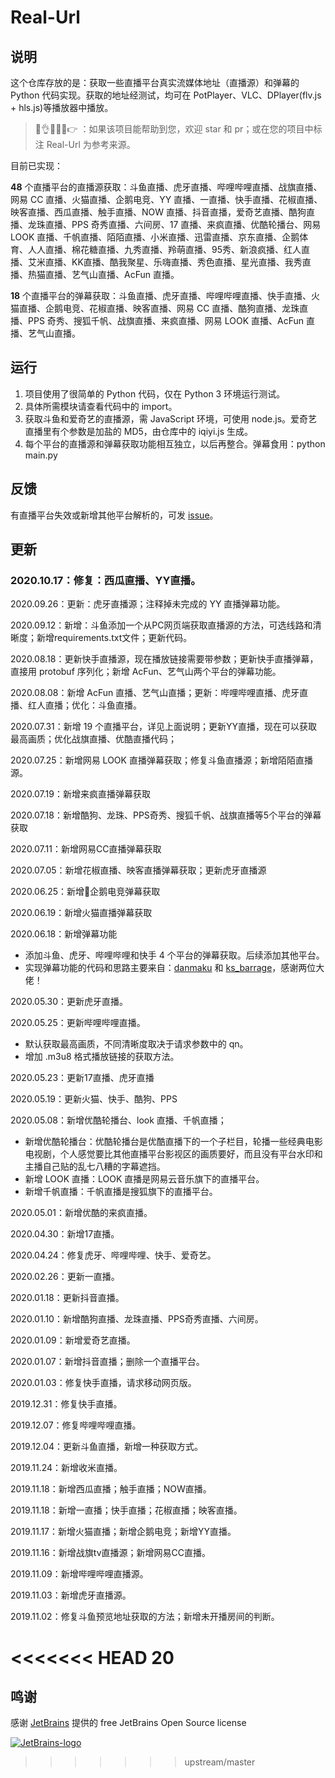 # Real-Url

## 说明

这个仓库存放的是：获取一些直播平台真实流媒体地址（直播源）和弹幕的 Python 代码实现。获取的地址经测试，均可在 PotPlayer、VLC、DPlayer(flv.js + hls.js)等播放器中播放。

>  🤘👌🤙🙏🐉👉 ：如果该项目能帮助到您，欢迎 star 和 pr；或在您的项目中标注 Real-Url 为参考来源。

目前已实现：

 **48** 个直播平台的直播源获取：斗鱼直播、虎牙直播、哔哩哔哩直播、战旗直播、网易 CC 直播、火猫直播、企鹅电竞、YY 直播、一直播、快手直播、花椒直播、映客直播、西瓜直播、触手直播、NOW 直播、抖音直播，爱奇艺直播、酷狗直播、龙珠直播、PPS 奇秀直播、六间房、17 直播、来疯直播、优酷轮播台、网易 LOOK 直播、千帆直播、陌陌直播、小米直播、迅雷直播、京东直播、企鹅体育、人人直播、棉花糖直播、九秀直播、羚萌直播、95秀、新浪疯播、红人直播、艾米直播、KK直播、酷我聚星、乐嗨直播、秀色直播、星光直播、我秀直播、热猫直播、艺气山直播、AcFun 直播。

 **18** 个直播平台的弹幕获取：斗鱼直播、虎牙直播、哔哩哔哩直播、快手直播、火猫直播、企鹅电竞、花椒直播、映客直播、网易 CC 直播、酷狗直播、龙珠直播、PPS 奇秀、搜狐千帆、战旗直播、来疯直播、网易 LOOK 直播、AcFun 直播、艺气山直播。

## 运行

1. 项目使用了很简单的 Python 代码，仅在 Python 3 环境运行测试。
2. 具体所需模块请查看代码中的 import。
3. 获取斗鱼和爱奇艺的直播源，需 JavaScript 环境，可使用 node.js。爱奇艺直播里有个参数是加盐的 MD5，由仓库中的 iqiyi.js 生成。
4. 每个平台的直播源和弹幕获取功能相互独立，以后再整合。弹幕食用：python main.py

## 反馈

有直播平台失效或新增其他平台解析的，可发 [issue](https://github.com/wbt5/real-url/issues/new)。

## 更新

### 2020.10.17：修复：西瓜直播、YY直播。

2020.09.26：更新：虎牙直播源；注释掉未完成的 YY 直播弹幕功能。

2020.09.12：新增：斗鱼添加一个从PC网页端获取直播源的方法，可选线路和清晰度；新增requirements.txt文件；更新代码。

2020.08.18：更新快手直播源，现在播放链接需要带参数；更新快手直播弹幕，直接用 protobuf 序列化；新增 AcFun、艺气山两个平台的弹幕功能。

2020.08.08：新增 AcFun 直播、艺气山直播；更新：哔哩哔哩直播、虎牙直播、红人直播；优化：斗鱼直播。

2020.07.31：新增 19 个直播平台，详见上面说明；更新YY直播，现在可以获取最高画质；优化战旗直播、优酷直播代码；

2020.07.25：新增网易 LOOK 直播弹幕获取；修复斗鱼直播源；新增陌陌直播源。

2020.07.19：新增来疯直播弹幕获取

2020.07.18：新增酷狗、龙珠、PPS奇秀、搜狐千帆、战旗直播等5个平台的弹幕获取

2020.07.11：新增网易CC直播弹幕获取

2020.07.05：新增花椒直播、映客直播弹幕获取；更新虎牙直播源

2020.06.25：新增🐧企鹅电竞弹幕获取

2020.06.19：新增火猫直播弹幕获取

2020.06.18：新增弹幕功能

- 添加斗鱼、虎牙、哔哩哔哩和快手 4 个平台的弹幕获取。后续添加其他平台。
- 实现弹幕功能的代码和思路主要来自：[danmaku](https://github.com/IsoaSFlus/danmaku) 和 [ks_barrage](https://github.com/py-wuhao/ks_barrage)，感谢两位大佬！

2020.05.30：更新虎牙直播。

2020.05.25：更新哔哩哔哩直播。

- 默认获取最高画质，不同清晰度取决于请求参数中的 qn。
- 增加 .m3u8 格式播放链接的获取方法。

2020.05.23：更新17直播、虎牙直播

2020.05.19：更新火猫、快手、酷狗、PPS

2020.05.08：新增优酷轮播台、look 直播、千帆直播；

- 新增优酷轮播台：优酷轮播台是优酷直播下的一个子栏目，轮播一些经典电影电视剧，个人感觉要比其他直播平台影视区的画质要好，而且没有平台水印和主播自己贴的乱七八糟的字幕遮挡。
- 新增 LOOK 直播：LOOK 直播是网易云音乐旗下的直播平台。
- 新增千帆直播：千帆直播是搜狐旗下的直播平台。

2020.05.01：新增优酷的来疯直播。

2020.04.30：新增17直播。

2020.04.24：修复虎牙、哔哩哔哩、快手、爱奇艺。

2020.02.26：更新一直播。

2020.01.18：更新抖音直播。

2020.01.10：新增酷狗直播、龙珠直播、PPS奇秀直播、六间房。

2020.01.09：新增爱奇艺直播。

2020.01.07：新增抖音直播；删除一个直播平台。

2020.01.03：修复快手直播，请求移动网页版。 

2019.12.31：修复快手直播。 

2019.12.07：修复哔哩哔哩直播。

2019.12.04：更新斗鱼直播，新增一种获取方式。

2019.11.24：新增收米直播。

2019.11.18：新增西瓜直播；触手直播；NOW直播。

2019.11.18：新增一直播；快手直播；花椒直播；映客直播。

2019.11.17：新增火猫直播；新增企鹅电竞；新增YY直播。

2019.11.16：新增战旗tv直播源；新增网易CC直播。

2019.11.09：新增哔哩哔哩直播源。

2019.11.03：新增虎牙直播源。

2019.11.02：修复斗鱼预览地址获取的方法；新增未开播房间的判断。

<<<<<<< HEAD
20
=======
## 鸣谢

感谢 [JetBrains](https://www.jetbrains.com/?from=real-url) 提供的 free JetBrains Open Source license

[![JetBrains-logo](https://i.loli.net/2020/10/03/E4h5FZmSfnGIgap.png)](https://www.jetbrains.com/?from=real-url)

>>>>>>> upstream/master
